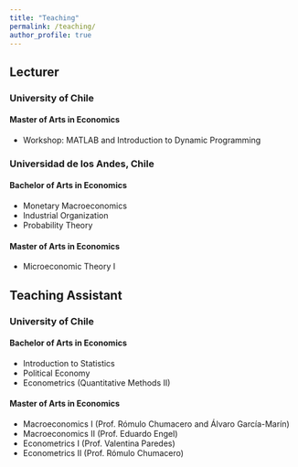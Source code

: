 ```yaml
---
title: "Teaching"
permalink: /teaching/
author_profile: true
---
```

## Lecturer
### University of Chile
#### Master of Arts in Economics
* Workshop: MATLAB and Introduction to Dynamic Programming
  
### Universidad de los Andes, Chile
#### Bachelor of Arts in Economics 
* Monetary Macroeconomics
* Industrial Organization
* Probability Theory  

#### Master of Arts in Economics
* Microeconomic Theory I 

## Teaching Assistant

### University of Chile
#### Bachelor of Arts in Economics
* Introduction to Statistics
* Political Economy
* Econometrics (Quantitative Methods II)

#### Master of Arts in Economics
* Macroeconomics I (Prof. Rómulo Chumacero and Álvaro García-Marín)
* Macroeconomics II (Prof. Eduardo Engel)
* Econometrics I (Prof. Valentina Paredes)
* Econometrics II (Prof. Rómulo Chumacero)


